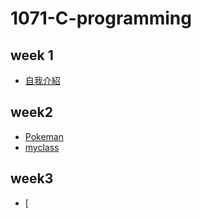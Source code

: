 # 1071-C-programming
## week 1
* [自我介紹](https://choutingman.github.io/20181002/w01/intro.html)
 
## week2
* [Pokeman](https://choutingman.github.io/20181002/w01/intro.html)
* [myclass](https://choutingman.github.io/20181002/w02/myclass.html)
## week3
* [
<!--stackedit_data:
eyJoaXN0b3J5IjpbLTE0OTk1MDk2OTIsNDEwMTM5NjYxLC03Nz
A0OTkwNDEsMTQzNjU0OTc3XX0=
-->